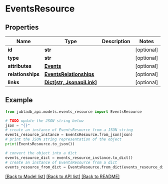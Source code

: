 # EventsResource


## Properties

Name | Type | Description | Notes
------------ | ------------- | ------------- | -------------
**id** | **str** |  | [optional] 
**type** | **str** |  | [optional] 
**attributes** | [**Events**](Events.md) |  | [optional] 
**relationships** | [**EventsRelationships**](EventsRelationships.md) |  | [optional] 
**links** | [**Dict[str, JsonapiLink]**](JsonapiLink.md) |  | [optional] 

## Example

```python
from jubladb_api.models.events_resource import EventsResource

# TODO update the JSON string below
json = "{}"
# create an instance of EventsResource from a JSON string
events_resource_instance = EventsResource.from_json(json)
# print the JSON string representation of the object
print(EventsResource.to_json())

# convert the object into a dict
events_resource_dict = events_resource_instance.to_dict()
# create an instance of EventsResource from a dict
events_resource_from_dict = EventsResource.from_dict(events_resource_dict)
```
[[Back to Model list]](../README.md#documentation-for-models) [[Back to API list]](../README.md#documentation-for-api-endpoints) [[Back to README]](../README.md)


